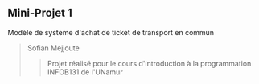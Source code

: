 Mini-Projet 1
-------------
Modèle de systeme d'achat de ticket de transport en commun
> Sofian Mejjoute
>> Projet réalisé pour le cours d'introduction à la programmation INFOB131 de l'UNamur
